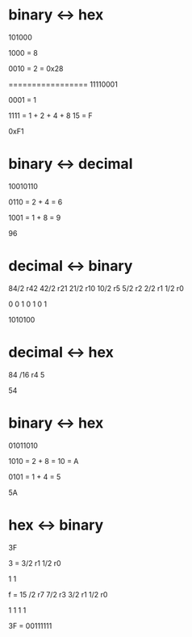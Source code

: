 # binary ↔ hex
101000

1000  = 8

0010 = 2  = 0x28 

=================
11110001

0001 = 1

1111 = 1 + 2 + 4 + 8 
15 = F

0xF1


# binary ↔ decimal
10010110

0110 = 2 + 4 = 6

1001 = 1 + 8 = 9 

96 


# decimal ↔ binary

84/2  r42  42/2  r21  21/2   r10  10/2   r5  5/2   r2  2/2  r1  1/2   r0

0     0     1    0      1   0   1

1010100   



# decimal ↔ hex

84  /16  r4   5  

54


# binary ↔ hex

01011010

1010 = 2 + 8 = 10 = A

0101 = 1 + 4 = 5

5A

# hex ↔ binary
3F 

3 =  3/2 r1  1/2 r0

1  1   


f = 15 /2  r7  7/2  r3  3/2  r1  1/2  r0

1  1  1  1


3F = 00111111